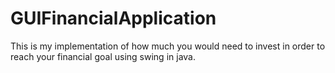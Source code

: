 # GUIFinancialApplication

This is my implementation of how much you would need to invest in order to reach your financial goal using swing in java.
